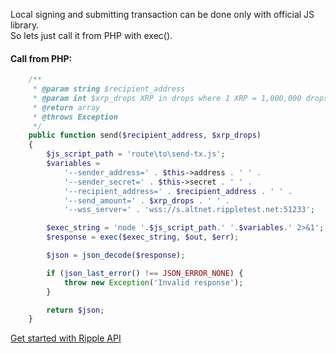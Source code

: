 Local signing and submitting transaction can be done only with official JS library. \
So lets just call it from PHP with exec().

#### Call from PHP:

```php
    /**
     * @param string $recipient_address
     * @param int $xrp_drops XRP in drops where 1 XRP = 1,000,000 drops
     * @return array
     * @throws Exception
     */
    public function send($recipient_address, $xrp_drops)
    {
        $js_script_path = 'route\to\send-tx.js';
        $variables =
            '--sender_address=' . $this->address . ' ' .
            '--sender_secret=' . $this->secret . ' ' .
            '--recipient_address=' . $recipient_address . ' ' .
            '--send_amount=' . $xrp_drops . ' ' .
            '--wss_server=' . 'wss://s.altnet.rippletest.net:51233';

        $exec_string = 'node '.$js_script_path.' '.$variables.' 2>&1';
        $response = exec($exec_string, $out, $err);

        $json = json_decode($response);

        if (json_last_error() !== JSON_ERROR_NONE) {
            throw new Exception('Invalid response');
        }

        return $json;
    }
```
[Get started with Ripple API](https://xrpl.org/get-started-with-rippleapi-for-javascript.html)